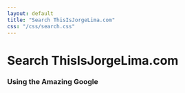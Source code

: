 ```yaml
---
layout: default
title: "Search ThisIsJorgeLima.com"
css: "/css/search.css"
---
```


# Search ThisIsJorgeLima.com

### Using the Amazing Google

<div id="google-custom-search">
<script>
  (function() {
    var cx = '007432066645583680876:vs9vhuuxk1y';
    var gcse = document.createElement('script');
    gcse.type = 'text/javascript';
    gcse.async = true;
    gcse.src = (document.location.protocol == 'https:' ? 'https:' : 'http:') +
        '//www.google.com/cse/cse.js?cx=' + cx;
    var s = document.getElementsByTagName('script')[0];
    s.parentNode.insertBefore(gcse, s);
  })();
</script>
<gcse:searchbox></gcse:searchbox>
<gcse:searchresults></gcse:searchresults>
</div>
